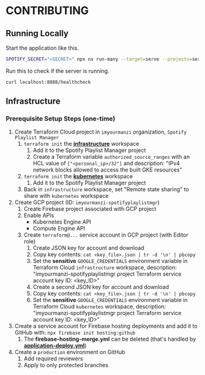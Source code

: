 # CONTRIBUTING

## Running Locally

Start the application like this.

```sh
SPOTIFY_SECRET="<SECRET>" npx nx run-many --target=serve --projects=server,ui
```

Run this to check if the server is running.

```sh
curl localhost:8888/healthcheck
```

## Infrastructure

### Prerequisite Setup Steps (one-time)

1. Create Terraform Cloud project in `imyourmanzi` organization, `Spotify Playlist Manager`
   1. `terraform init` the [**infrastructure**](infrastructure/) workspace
      1. Add it to the Spotify Playlist Manager project
      1. Create a Terraform variable `authorized_source_ranges` with an HCL value of `["<personal_ip>/32"]` and description: "IPv4 network blocks allowed to access the built GKE resources"
   1. `terraform init` the [**kubernetes**](kubernetes/) workspace
      1. Add it to the Spotify Playlist Manager project
   1. Back in `infrastructure` workspace, set "Remote state sharing" to share with `kubernetes` workspace
1. Create GCP project (ID: `imyourmanzi-spotifyplaylistmgr`)
   1. Create Firebase project associated with GCP project
   1. Enable APIs
      - Kubernetes Engine API
      - Compute Engine API
   1. Create `terraform@...` service account in GCP project (with Editor role)
      1. Create JSON key for account and download
      1. Copy key contents: `cat <key_file>.json | tr -d '\n' | pbcopy`
      1. Set the **sensitive** `GOOGLE_CREDENTIALS` environment variable in Terraform Cloud `infrastructure` workspace, description: "imyourmanzi-spotifyplaylistmgr project Terraform service account key ID: <key_ID>"
      1. Create a second JSON key for account and download
      1. Copy key contents: `cat <key_file>.json | tr -d '\n' | pbcopy`
      1. Set the **sensitive** `GOOGLE_CREDENTIALS` environment variable in Terraform Cloud `kubernetes` workspace, description: "imyourmanzi-spotifyplaylistmgr project Terraform service account key ID: <key_ID>"
1. Create a service account for Firebase hosting deployments and add it to GitHub with: `npx firebase init hosting:github`
   1. The **firebase-hosting-merge.yml** can be deleted (that's handled by [**application-deploy.yml**](.github/workflows/application-deploy.yml))
1. Create a `production` environment on GitHub
   1. Add required reviewers
   1. Apply to only protected branches
